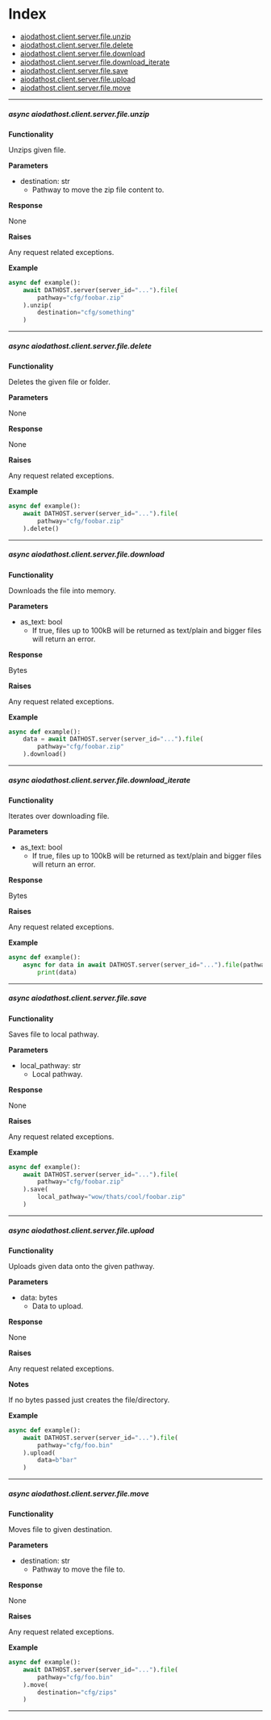 # Index
- [aiodathost.client.server.file.unzip](#async-aiodathostclientserverfileunzip)
- [aiodathost.client.server.file.delete](#async-aiodathostclientserverfiledelete)
- [aiodathost.client.server.file.download](#async-aiodathostclientserverfiledownload)
- [aiodathost.client.server.file.download_iterate](#async-aiodathostclientserverfiledownload_iterate)
- [aiodathost.client.server.file.save](#async-aiodathostclientserverfilesave)
- [aiodathost.client.server.file.upload](#async-aiodathostclientserverfileupload)
- [aiodathost.client.server.file.move](#async-aiodathostclientserverfilemove)
___

##### async aiodathost.client.server.file.unzip

**Functionality**

Unzips given file.


**Parameters**

- destination: str
    - Pathway to move the zip file content to.

**Response**

None

**Raises**

Any request related exceptions.

**Example**

```python
async def example():
    await DATHOST.server(server_id="...").file(
        pathway="cfg/foobar.zip"
    ).unzip(
        destination="cfg/something"
    )
```

___

##### async aiodathost.client.server.file.delete

**Functionality**

Deletes the given file or folder.


**Parameters**

None

**Response**

None

**Raises**

Any request related exceptions.

**Example**

```python
async def example():
    await DATHOST.server(server_id="...").file(
        pathway="cfg/foobar.zip"
    ).delete()
```

___

##### async aiodathost.client.server.file.download

**Functionality**

Downloads the file into memory.


**Parameters**

- as_text: bool
    - If true, files up to 100kB will be returned as text/plain and bigger files will return an error.

**Response**

Bytes

**Raises**

Any request related exceptions.

**Example**

```python
async def example():
    data = await DATHOST.server(server_id="...").file(
        pathway="cfg/foobar.zip"
    ).download()
```

___

##### async aiodathost.client.server.file.download_iterate

**Functionality**

Iterates over downloading file.


**Parameters**

- as_text: bool
    - If true, files up to 100kB will be returned as text/plain and bigger files will return an error.

**Response**

Bytes

**Raises**

Any request related exceptions.

**Example**

```python
async def example():
    async for data in await DATHOST.server(server_id="...").file(pathway="cfg/foobar.zip").download_iterate():
        print(data)
```

___

##### async aiodathost.client.server.file.save

**Functionality**

Saves file to local pathway.


**Parameters**

- local_pathway: str
    - Local pathway.

**Response**

None

**Raises**

Any request related exceptions.

**Example**

```python
async def example():
    await DATHOST.server(server_id="...").file(
        pathway="cfg/foobar.zip"
    ).save(
        local_pathway="wow/thats/cool/foobar.zip"
    )
```

___

##### async aiodathost.client.server.file.upload

**Functionality**

Uploads given data onto the given pathway.


**Parameters**

- data: bytes
    - Data to upload.

**Response**

None

**Raises**

Any request related exceptions.

**Notes**

If no bytes passed just creates the file/directory.

**Example**

```python
async def example():
    await DATHOST.server(server_id="...").file(
        pathway="cfg/foo.bin"
    ).upload(
        data=b"bar"
    )
```

___

##### async aiodathost.client.server.file.move

**Functionality**

Moves file to given destination.


**Parameters**

- destination: str
    - Pathway to move the file to.

**Response**

None

**Raises**

Any request related exceptions.

**Example**

```python
async def example():
    await DATHOST.server(server_id="...").file(
        pathway="cfg/foo.bin"
    ).move(
        destination="cfg/zips"
    )
```

___
